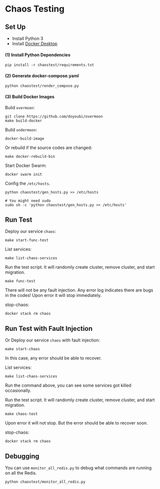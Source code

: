 # Chaos Testing

## Set Up

- Install Python 3
- Install [Docker Desktop](https://www.docker.com/products/docker-desktop)

#### (1) Install Python Dependencies
```
pip install -r chaostest/requirements.txt
```

#### (2) Generate docker-compose.yaml
```
python chaostest/render_compose.py
```

#### (3) Build Docker Images

Build `overmoon`:
```
git clone https://github.com/doyoubi/overmoon
make build-docker
```

Build `undermoon`:
```
docker-build-image
```

Or rebuild if the source codes are changed:
```
make docker-rebuild-bin
```

Start Docker Swarm:
```
docker swarm init
```

Config the `/etc/hosts`.
```
python chaostest/gen_hosts.py >> /etc/hosts

# You might need sudo
sudo sh -c 'python chaostest/gen_hosts.py >> /etc/hosts'
```

## Run Test

Deploy our service `chaos`:
```
make start-func-test
```

List services:
```
make list-chaos-services
```

Run the test script. It will randomly create cluster, remove cluster, and start migration.
```
make func-test
```
There will not be any fault injection. Any error log indicates there are bugs in the codes!
Upon error it will stop immediately.

stop-chaos:
```
docker stack rm chaos
```

## Run Test with Fault Injection
Or Deploy our service `chaos` with fault injection:
```
make start-chaos
```
In this case, any error should be able to recover.

List services:
```
make list-chaos-services
```

Run the command above, you can see some services got killed occasionally.

Run the test script. It will randomly create cluster, remove cluster, and start migration.
```
make chaos-test
```
Upon error it will not stop. But the error should be able to recover soon.

stop-chaos:
```
docker stack rm chaos
```

## Debugging

You can use `monitor_all_redis.py` to debug what commands are running on all the Redis.
```
python chaostest/monitor_all_redis.py
```
